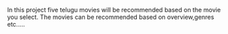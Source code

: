 In this project five telugu movies will be recommended based on the movie you select.
The movies can be recommended based on overview,genres etc.....

